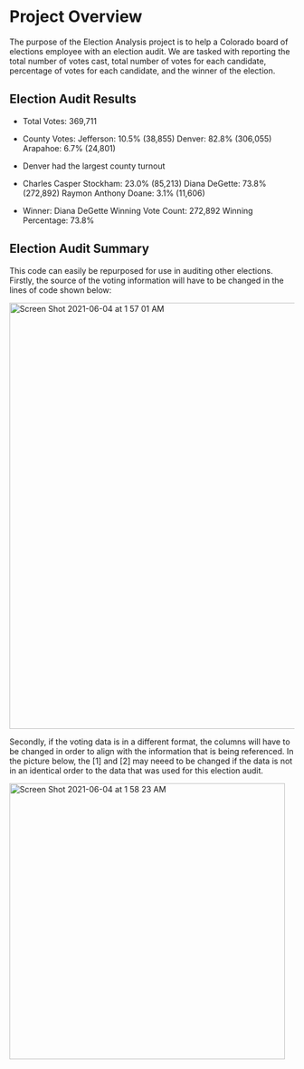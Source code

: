 # Project Overview 
The purpose of the Election Analysis project is to help a Colorado board of elections employee with an election audit. We are tasked with reporting the total number of votes cast, total number of votes for each candidate, percentage of votes for each candidate, and the winner of the election. 

## Election Audit Results 
* Total Votes: 369,711

* County Votes: 
  Jefferson: 10.5% (38,855)
  Denver: 82.8% (306,055)
  Arapahoe: 6.7% (24,801)
  
* Denver had the largest county turnout 

* Charles Casper Stockham: 23.0% (85,213)
  Diana DeGette: 73.8% (272,892)
  Raymon Anthony Doane: 3.1% (11,606)
  
* Winner: Diana DeGette
  Winning Vote Count: 272,892
  Winning Percentage: 73.8%

## Election Audit Summary 

This code can easily be repurposed for use in auditing other elections. 
Firstly, the source of the voting information will have to be changed in the lines of code shown below:

<img width="752" alt="Screen Shot 2021-06-04 at 1 57 01 AM" src="https://user-images.githubusercontent.com/83051034/120767164-2ce33580-c4d8-11eb-8eb5-07deaad49b76.png">

Secondly, if the voting data is in a different format, the columns will have to be changed in order to align with the information that is being referenced. In the picture below, the [1] and [2] may neeed to be changed if the data is not in an identical order to the data that was used for this election audit. 

<img width="487" alt="Screen Shot 2021-06-04 at 1 58 23 AM" src="https://user-images.githubusercontent.com/83051034/120767670-9fecac00-c4d8-11eb-9452-02f76e7436a8.png">

